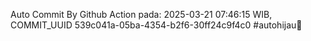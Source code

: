 Auto Commit By Github Action pada: 2025-03-21 07:46:15 WIB, COMMIT_UUID 539c041a-05ba-4354-b2f6-30ff24c9f4c0 #autohijau🗿
